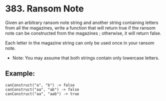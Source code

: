 # 383. Ransom Note

Given an arbitrary ransom note string and another string containing letters from all the magazines, write a function that will return true if the ransom note can be constructed from the magazines ; otherwise, it will return false.

Each letter in the magazine string can only be used once in your ransom note.

* Note:
You may assume that both strings contain only lowercase letters.

## Example:
```
canConstruct("a", "b") -> false
canConstruct("aa", "ab") -> false
canConstruct("aa", "aab") -> true
```
